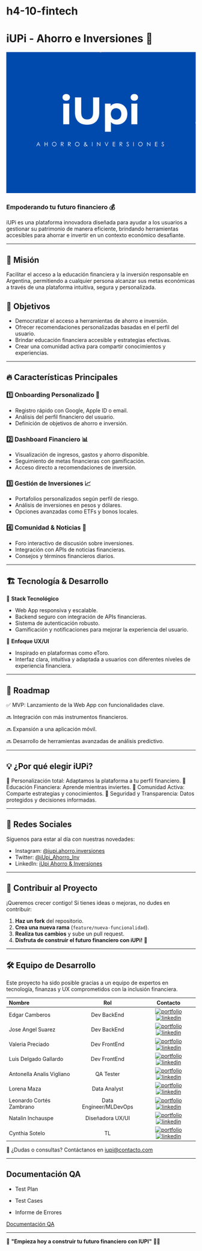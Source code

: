 # h4-10-fintech
# iUPi - Ahorro e Inversiones 🚀

![](https://github.com/No-Country-simulation/h4-10-fintech/blob/main/Logo.png)

### Empoderando tu futuro financiero 💰

iUPi es una plataforma innovadora diseñada para ayudar a los usuarios a gestionar su patrimonio de manera eficiente, brindando herramientas accesibles para ahorrar e invertir en un contexto económico desafiante.

---

## 🌟 Misión

Facilitar el acceso a la educación financiera y la inversión responsable en Argentina, permitiendo a cualquier persona alcanzar sus metas económicas a través de una plataforma intuitiva, segura y personalizada.

## 🎯 Objetivos

- Democratizar el acceso a herramientas de ahorro e inversión.
- Ofrecer recomendaciones personalizadas basadas en el perfil del usuario.
- Brindar educación financiera accesible y estrategias efectivas.
- Crear una comunidad activa para compartir conocimientos y experiencias.

---

## 🔥 Características Principales

### 1️⃣ **Onboarding Personalizado** 🏁
- Registro rápido con Google, Apple ID o email.
- Análisis del perfil financiero del usuario.
- Definición de objetivos de ahorro e inversión.

### 2️⃣ **Dashboard Financiero** 📊
- Visualización de ingresos, gastos y ahorro disponible.
- Seguimiento de metas financieras con gamificación.
- Acceso directo a recomendaciones de inversión.

### 3️⃣ **Gestión de Inversiones** 📈
- Portafolios personalizados según perfil de riesgo.
- Análisis de inversiones en pesos y dólares.
- Opciones avanzadas como ETFs y bonos locales.

### 4️⃣ **Comunidad & Noticias** 📰
- Foro interactivo de discusión sobre inversiones.
- Integración con APIs de noticias financieras.
- Consejos y términos financieros diarios.

---

## 🏗️ Tecnología & Desarrollo

📌 **Stack Tecnológico**
- Web App responsiva y escalable.
- Backend seguro con integración de APIs financieras.
- Sistema de autenticación robusto.
- Gamificación y notificaciones para mejorar la experiencia del usuario.

📌 **Enfoque UX/UI**
- Inspirado en plataformas como eToro.
- Interfaz clara, intuitiva y adaptada a usuarios con diferentes niveles de experiencia financiera.

---

## 🚀 Roadmap

✅ MVP: Lanzamiento de la Web App con funcionalidades clave.

🔜 Integración con más instrumentos financieros.

🔜 Expansión a una aplicación móvil.

🔜 Desarrollo de herramientas avanzadas de análisis predictivo.

---

## 💡 ¿Por qué elegir iUPi?

🔹 Personalización total: Adaptamos la plataforma a tu perfil financiero.
🔹 Educación Financiera: Aprende mientras inviertes.
🔹 Comunidad Activa: Comparte estrategias y conocimientos.
🔹 Seguridad y Transparencia: Datos protegidos y decisiones informadas.

---

## 📲 Redes Sociales

Síguenos para estar al día con nuestras novedades:
- Instagram: [@iupi.ahorro.inversiones](https://www.instagram.com/iupi.ahorro.inversiones)
- Twitter: [@iUpi_Ahorro_Inv](https://twitter.com/iUpi_Ahorro_Inv)
- LinkedIn: [iUpi Ahorro & Inversiones](https://www.linkedin.com/company/iupi-ahorro-inversiones)

---

## 🤝 Contribuir al Proyecto

¡Queremos crecer contigo! Si tienes ideas o mejoras, no dudes en contribuir:
1. **Haz un fork** del repositorio.
2. **Crea una nueva rama** (`feature/nueva-funcionalidad`).
3. **Realiza tus cambios** y sube un pull request.
4. **Disfruta de construir el futuro financiero con iUPi!** 🚀

---

## 🛠️ Equipo de Desarrollo

Este proyecto ha sido posible gracias a un equipo de expertos en tecnología, finanzas y UX comprometidos con la inclusión financiera.

| Nombre  | Rol  | Contacto |
| :------------ |:---------------:| :-----:|
| Edgar Camberos    | Dev BackEnd |[![portfolio](https://img.shields.io/badge/GITHUB-000?style=for-the-badge&logo=ko-fi&logoColor=white)](https://github.com/EdgarCamberos1894) [![linkedin](https://img.shields.io/badge/linkedin-0A66C2?style=for-the-badge&logo=linkedin&logoColor=white)](https://www.linkedin.com/in/edgar-camberos-8a66052bb/)|
| Jose Angel Suarez      | Dev BackEnd  |   [![portfolio](https://img.shields.io/badge/GITHUB-000?style=for-the-badge&logo=ko-fi&logoColor=white)](https://github.com/angeljs95) [![linkedin](https://img.shields.io/badge/linkedin-0A66C2?style=for-the-badge&logo=linkedin&logoColor=white)](https://www.linkedin.com/in/angel-suarez-232744210/) |
| Valeria Preciado | Dev FrontEnd        | [![portfolio](https://img.shields.io/badge/GITHUB-000?style=for-the-badge&logo=ko-fi&logoColor=white)](https://github.com/ValeMP12) [![linkedin](https://img.shields.io/badge/linkedin-0A66C2?style=for-the-badge&logo=linkedin&logoColor=white)](https://www.linkedin.com/in/valeria-preciado/) |
| Luis Delgado Gallardo | Dev FrontEnd        | [![portfolio](https://img.shields.io/badge/GITHUB-000?style=for-the-badge&logo=ko-fi&logoColor=white)](https://github.com/ledg555) [![linkedin](https://img.shields.io/badge/linkedin-0A66C2?style=for-the-badge&logo=linkedin&logoColor=white)](https://www.linkedin.com/in/ledg555/) |
| Antonella Analis Vigliano | QA Tester        | [![portfolio](https://img.shields.io/badge/GITHUB-000?style=for-the-badge&logo=ko-fi&logoColor=white)](https://github.com/121189) [![linkedin](https://img.shields.io/badge/linkedin-0A66C2?style=for-the-badge&logo=linkedin&logoColor=white)](https://www.linkedin.com/in/antonellaanalisvigliano/) |
| Lorena Maza | Data Analyst        | [![portfolio](https://img.shields.io/badge/GITHUB-000?style=for-the-badge&logo=ko-fi&logoColor=white)](https://github.com/LorenaMaza) [![linkedin](https://img.shields.io/badge/linkedin-0A66C2?style=for-the-badge&logo=linkedin&logoColor=white)](https://www.linkedin.com/in/lorena-maza/) |
| Leonardo Cortés Zambrano |Data Engineer/MLDevOps| [![portfolio](https://img.shields.io/badge/GITHUB-000?style=for-the-badge&logo=ko-fi&logoColor=white)](https://github.com/leocortes85) [![linkedin](https://img.shields.io/badge/linkedin-0A66C2?style=for-the-badge&logo=linkedin&logoColor=white)](https://www.linkedin.com/in/leonardocorteszambrano/) |
| Natalin Inchauspe | Diseñadora UX/UI        | [![portfolio](https://img.shields.io/badge/GITHUB-000?style=for-the-badge&logo=ko-fi&logoColor=white)](https://github.com/natuinchauspe) [![linkedin](https://img.shields.io/badge/linkedin-0A66C2?style=for-the-badge&logo=linkedin&logoColor=white)](https://www.linkedin.com/in/natalin-inchauspe-86121b289/) |
| Cynthia Sotelo | TL        | [![portfolio](https://img.shields.io/badge/GITHUB-000?style=for-the-badge&logo=ko-fi&logoColor=white)](https://github.com/Cynthiavcp) [![linkedin](https://img.shields.io/badge/linkedin-0A66C2?style=for-the-badge&logo=linkedin&logoColor=white)](https://www.linkedin.com/in/cynthiasotelo/) |

📩 ¿Dudas o consultas? Contáctanos en [iupi@contacto.com](mailto:iupi@contacto.com)

---

## Documentación QA

- Test Plan

- Test Cases

- Informe de Errores

[Documentación QA](https://drive.google.com/drive/folders/13YyOrC9wEYObiudBAomS9GStjnHua0TM?usp=drive_link)

---


📌 **"Empieza hoy a construir tu futuro financiero con IUPI"** 🚀💸

